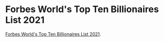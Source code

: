 # Forbes World's Top Ten Billionaires List 2021

 [Forbes World's Top Ten Billionaires List 2021](https://pedantic-tereshkova-a65c48.netlify.app/).

